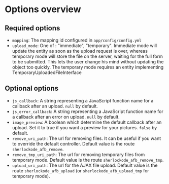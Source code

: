 Options overview
================

## Required options

* `mapping`: The mapping id configured in `app/config/config.yml`
* `upload_mode`: One of : "immediate", "temporary". Immediate mode will update the entity as soon as the upload request
  is over, whereas temporary mode will store the file on the server, waiting for the full form to be submitted.
  This lets the user change his mind without updating the object too quickly. The temporary mode requires an entity
  implementing TemporaryUploadedFileInterface

## Optional options

* `js_callback`: A string representing a JavaScript function name for a callback after an upload. `null` by default.
* `js_error_callback`: A string representing a JavaScript function name for a callback after an error on upload. `null` by default.
* `image_preview`: A boolean which determine the default callback after an upload. Set it to true if you want a preview for your pictures. `false` by default.
* `remove_uri_path`: The url for removing files. It can be useful if you want to override the default controller.
  Default value is the route `sherlockode_afb_remove`.
* `remove_tmp_uri_path`: The url for removing temporary files from temporary mode. Default value is the route `sherlockode_afb_remove_tmp`.
* `upload_uri_path`: The url for the AJAX file upload.
  Default value is the route `sherlockode_afb_upload` (or `sherlockode_afb_upload_tmp` for temporary mode).
